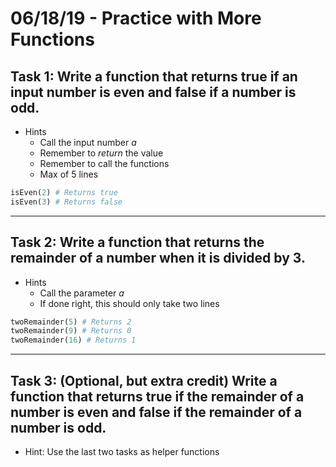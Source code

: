 # 06/18/19 - Practice with More Functions

## **Task 1:** Write a function that returns true if an input number is even and false if a number is odd.

* Hints
    * Call the input number *a*
    * Remember to *return* the value
    * Remember to call the functions
    * Max of 5 lines

```python
isEven(2) # Returns true
isEven(3) # Returns false
```

---
## **Task 2:** Write a function that returns the remainder of a number when it is divided by 3.

* Hints
    * Call the parameter *a*
    * If done right, this should only take two lines

```python
twoRemainder(5) # Returns 2
twoRemainder(9) # Returns 0
twoRemainder(16) # Returns 1
```

---
## **Task 3:** (Optional, but extra credit) Write a  function that returns true if the remainder of a number is even and false if the remainder of a number is odd.

* Hint: Use the last two tasks as helper functions